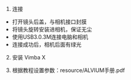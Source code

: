 1. 连接
- 打开镜头后盖，与相机接口封膜
- 将镜头旋转安装进相机，保证无尘
- 使用USB3.0.3M连接电脑和相机
- 连接成功后，相机后面有绿光


2. 安装 Vimba X

3. 根据教程设置参数：resource/ALVIUM手册.pdf 
